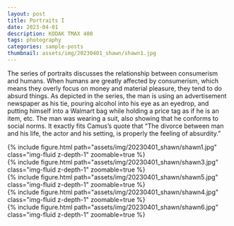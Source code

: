 ```yaml
---
layout: post
title: Portraits I
date: 2023-04-01
description: KODAK TMAX 400
tags: photography
categories: sample-posts
thumbnail: assets/img/20230401_shawn/shawn1.jpg
---
```

The series of portraits discusses the relationship between consumerism and humans. When humans are greatly affected by consumerism, which means they overly focus on money and material pleasure, they tend to do absurd things. As depicted in the series, the man is using an advertisement newspaper as his tie, pouring alcohol into his eye as an eyedrop, and putting himself into a Walmart bag while holding a price tag as if he is an item, etc. The man was wearing a suit, also showing that he conforms to social norms. It exactly fits Camus’s quote that “The divorce between man and his life, the actor and his setting, is properly the feeling of absurdity.”

<div class="image-container">
    <div class="row">
        <div class="col-12">
            {% include figure.html path="assets/img/20230401_shawn/shawn1.jpg" class="img-fluid z-depth-1" zoomable=true %}
        </div>
    </div>
    <div class="row">
        <div class="col-12">
            {% include figure.html path="assets/img/20230401_shawn/shawn3.jpg" class="img-fluid z-depth-1" zoomable=true %}
        </div>
    </div>
    <div class="row">
        <div class="col-12">
            {% include figure.html path="assets/img/20230401_shawn/shawn5.jpg" class="img-fluid z-depth-1" zoomable=true %}
        </div>
    </div>
    <div class="row">
        <div class="col-12">
            {% include figure.html path="assets/img/20230401_shawn/shawn4.jpg" class="img-fluid z-depth-1" zoomable=true %}
        </div>
    </div>
    <div class="row">
        <div class="col-12">
            {% include figure.html path="assets/img/20230401_shawn/shawn6.jpg" class="img-fluid z-depth-1" zoomable=true %}
        </div>
    </div>
</div>
